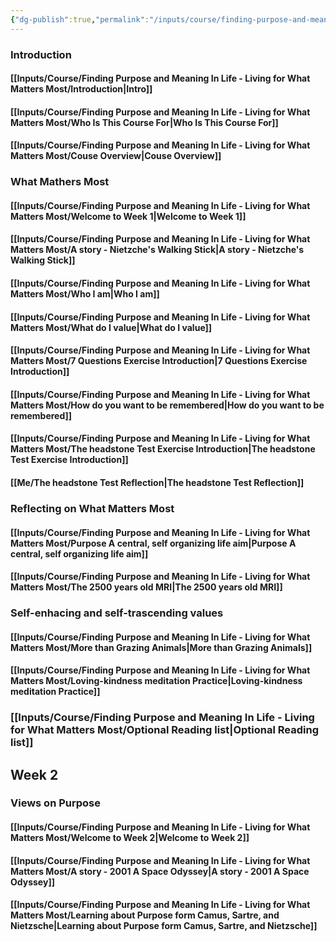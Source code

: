 ```yaml
---
{"dg-publish":true,"permalink":"/inputs/course/finding-purpose-and-meaning-in-life-living-for-what-matters-most/finding-purpose-and-meaning-in-life-living-for-what-matters-most/","tags":["home"]}
---
```


### Introduction
#### [[Inputs/Course/Finding Purpose and Meaning In Life - Living for What Matters Most/Introduction\|Intro]]
#### [[Inputs/Course/Finding Purpose and Meaning In Life - Living for What Matters Most/Who Is This Course For\|Who Is This Course For]]
#### [[Inputs/Course/Finding Purpose and Meaning In Life - Living for What Matters Most/Couse Overview\|Couse Overview]]
### What Mathers Most
#### [[Inputs/Course/Finding Purpose and Meaning In Life - Living for What Matters Most/Welcome to Week 1\|Welcome to Week 1]]
#### [[Inputs/Course/Finding Purpose and Meaning In Life - Living for What Matters Most/A story - Nietzche's Walking Stick\|A story - Nietzche's Walking Stick]]
#### [[Inputs/Course/Finding Purpose and Meaning In Life - Living for What Matters Most/Who I am\|Who I am]]
#### [[Inputs/Course/Finding Purpose and Meaning In Life - Living for What Matters Most/What do I value\|What do I value]]
#### [[Inputs/Course/Finding Purpose and Meaning In Life - Living for What Matters Most/7 Questions Exercise Introduction\|7 Questions Exercise Introduction]]
#### [[Inputs/Course/Finding Purpose and Meaning In Life - Living for What Matters Most/How do you want to be remembered\|How do you want to be remembered]]
#### [[Inputs/Course/Finding Purpose and Meaning In Life - Living for What Matters Most/The headstone Test Exercise Introduction\|The headstone Test Exercise Introduction]]
#### [[Me/The headstone Test Reflection\|The headstone Test Reflection]]
### Reflecting on What Matters Most
#### [[Inputs/Course/Finding Purpose and Meaning In Life - Living for What Matters Most/Purpose A central, self organizing life aim\|Purpose A central, self organizing life aim]]
#### [[Inputs/Course/Finding Purpose and Meaning In Life - Living for What Matters Most/The 2500 years old MRI\|The 2500 years old MRI]]
### Self-enhacing and self-trascending values
#### [[Inputs/Course/Finding Purpose and Meaning In Life - Living for What Matters Most/More than Grazing Animals\|More than Grazing Animals]]
#### [[Inputs/Course/Finding Purpose and Meaning In Life - Living for What Matters Most/Loving-kindness meditation Practice\|Loving-kindness meditation Practice]]
### [[Inputs/Course/Finding Purpose and Meaning In Life - Living for What Matters Most/Optional Reading list\|Optional Reading list]]

## Week 2
### Views on Purpose
#### [[Inputs/Course/Finding Purpose and Meaning In Life - Living for What Matters Most/Welcome to Week 2\|Welcome to Week 2]]
#### [[Inputs/Course/Finding Purpose and Meaning In Life - Living for What Matters Most/A story - 2001 A Space Odyssey\|A story - 2001 A Space Odyssey]]
#### [[Inputs/Course/Finding Purpose and Meaning In Life - Living for What Matters Most/Learning about Purpose form Camus, Sartre, and Nietzsche\|Learning about Purpose form Camus, Sartre, and Nietzsche]]
